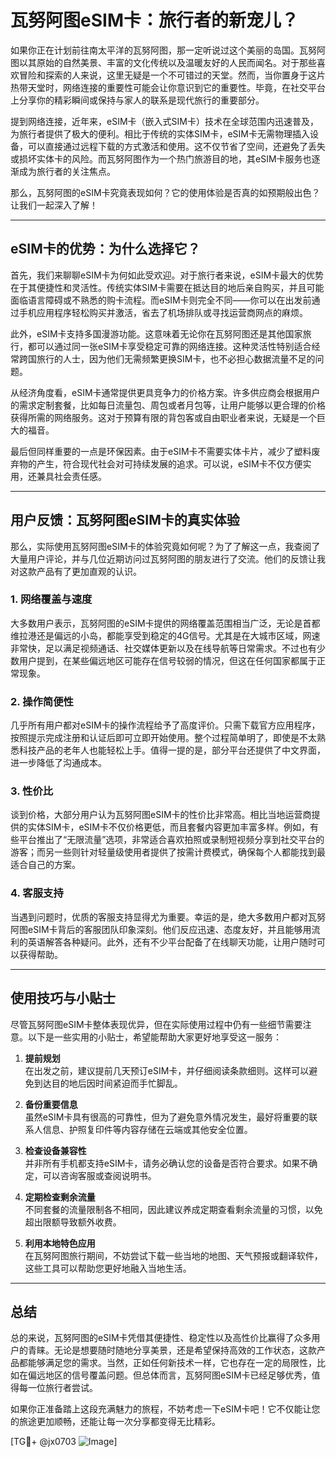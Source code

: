 # 瓦努阿图eSIM卡：旅行者的新宠儿？

如果你正在计划前往南太平洋的瓦努阿图，那一定听说过这个美丽的岛国。瓦努阿图以其原始的自然美景、丰富的文化传统以及温暖友好的人民而闻名。对于那些喜欢冒险和探索的人来说，这里无疑是一个不可错过的天堂。然而，当你置身于这片热带天堂时，网络连接的重要性可能会让你意识到它的重要性。毕竟，在社交平台上分享你的精彩瞬间或保持与家人的联系是现代旅行的重要部分。

提到网络连接，近年来，eSIM卡（嵌入式SIM卡）技术在全球范围内迅速普及，为旅行者提供了极大的便利。相比于传统的实体SIM卡，eSIM卡无需物理插入设备，可以直接通过远程下载的方式激活和使用。这不仅节省了空间，还避免了丢失或损坏实体卡的风险。而瓦努阿图作为一个热门旅游目的地，其eSIM卡服务也逐渐成为旅行者的关注焦点。

那么，瓦努阿图的eSIM卡究竟表现如何？它的使用体验是否真的如预期般出色？让我们一起深入了解！

---

## eSIM卡的优势：为什么选择它？

首先，我们来聊聊eSIM卡为何如此受欢迎。对于旅行者来说，eSIM卡最大的优势在于其便捷性和灵活性。传统实体SIM卡需要在抵达目的地后亲自购买，并且可能面临语言障碍或不熟悉的购卡流程。而eSIM卡则完全不同——你可以在出发前通过手机应用程序轻松购买并激活，省去了机场排队或寻找运营商网点的麻烦。

此外，eSIM卡支持多国漫游功能。这意味着无论你在瓦努阿图还是其他国家旅行，都可以通过同一张eSIM卡享受稳定可靠的网络连接。这种灵活性特别适合经常跨国旅行的人士，因为他们无需频繁更换SIM卡，也不必担心数据流量不足的问题。

从经济角度看，eSIM卡通常提供更具竞争力的价格方案。许多供应商会根据用户的需求定制套餐，比如每日流量包、周包或者月包等，让用户能够以更合理的价格获得所需的网络服务。这对于预算有限的背包客或自由职业者来说，无疑是一个巨大的福音。

最后但同样重要的一点是环保因素。由于eSIM卡不需要实体卡片，减少了塑料废弃物的产生，符合现代社会对可持续发展的追求。可以说，eSIM卡不仅方便实用，还兼具社会责任感。

---

## 用户反馈：瓦努阿图eSIM卡的真实体验

那么，实际使用瓦努阿图eSIM卡的体验究竟如何呢？为了了解这一点，我查阅了大量用户评论，并与几位近期访问过瓦努阿图的朋友进行了交流。他们的反馈让我对这款产品有了更加直观的认识。

### 1. **网络覆盖与速度**
大多数用户表示，瓦努阿图的eSIM卡提供的网络覆盖范围相当广泛，无论是首都维拉港还是偏远的小岛，都能享受到稳定的4G信号。尤其是在大城市区域，网速非常快，足以满足视频通话、社交媒体更新以及在线导航等日常需求。不过也有少数用户提到，在某些偏远地区可能存在信号较弱的情况，但这在任何国家都属于正常现象。

### 2. **操作简便性**
几乎所有用户都对eSIM卡的操作流程给予了高度评价。只需下载官方应用程序，按照提示完成注册和认证后即可立即开始使用。整个过程简单明了，即使是不太熟悉科技产品的老年人也能轻松上手。值得一提的是，部分平台还提供了中文界面，进一步降低了沟通成本。

### 3. **性价比**
谈到价格，大部分用户认为瓦努阿图eSIM卡的性价比非常高。相比当地运营商提供的实体SIM卡，eSIM卡不仅价格更低，而且套餐内容更加丰富多样。例如，有些平台推出了“无限流量”选项，非常适合喜欢拍照或录制短视频分享到社交平台的游客；而另一些则针对轻量级使用者提供了按需计费模式，确保每个人都能找到最适合自己的方案。

### 4. **客服支持**
当遇到问题时，优质的客服支持显得尤为重要。幸运的是，绝大多数用户都对瓦努阿图eSIM卡背后的客服团队印象深刻。他们反应迅速、态度友好，并且能够用流利的英语解答各种疑问。此外，还有不少平台配备了在线聊天功能，让用户随时可以获得帮助。

---

## 使用技巧与小贴士

尽管瓦努阿图eSIM卡整体表现优异，但在实际使用过程中仍有一些细节需要注意。以下是一些实用的小贴士，希望能帮助大家更好地享受这一服务：

1. **提前规划**  
   在出发之前，建议提前几天预订eSIM卡，并仔细阅读条款细则。这样可以避免到达目的地后因时间紧迫而手忙脚乱。

2. **备份重要信息**  
   虽然eSIM卡具有很高的可靠性，但为了避免意外情况发生，最好将重要的联系人信息、护照复印件等内容存储在云端或其他安全位置。

3. **检查设备兼容性**  
   并非所有手机都支持eSIM卡，请务必确认您的设备是否符合要求。如果不确定，可以咨询客服或查阅说明书。

4. **定期检查剩余流量**  
   不同套餐的流量限制各不相同，因此建议养成定期查看剩余流量的习惯，以免超出限额导致额外收费。

5. **利用本地特色应用**  
   在瓦努阿图旅行期间，不妨尝试下载一些当地的地图、天气预报或翻译软件，这些工具可以帮助您更好地融入当地生活。

---

## 总结

总的来说，瓦努阿图的eSIM卡凭借其便捷性、稳定性以及高性价比赢得了众多用户的青睐。无论是想要随时随地分享美景，还是希望保持高效的工作状态，这款产品都能够满足您的需求。当然，正如任何新技术一样，它也存在一定的局限性，比如在偏远地区的信号覆盖问题。但总体而言，瓦努阿图eSIM卡已经足够优秀，值得每一位旅行者尝试。

如果你正准备踏上这段充满魅力的旅程，不妨考虑一下eSIM卡吧！它不仅能让您的旅途更加顺畅，还能让每一次分享都变得无比精彩。

[TG💪+ @jx0703 ![Image](https://github.com/user-attachments/assets/dbca1d08-cadb-493c-b0ec-ad6f7a83f270)]